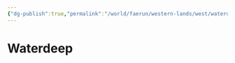 ```yaml
---
{"dg-publish":true,"permalink":"/world/faerun/western-lands/west/waterdeep/"}
---
```



# Waterdeep
